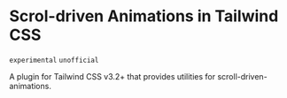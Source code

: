 # Scrol-driven Animations in Tailwind CSS
`experimental` `unofficial`

A plugin for Tailwind CSS v3.2+ that provides utilities for scroll-driven-animations.
